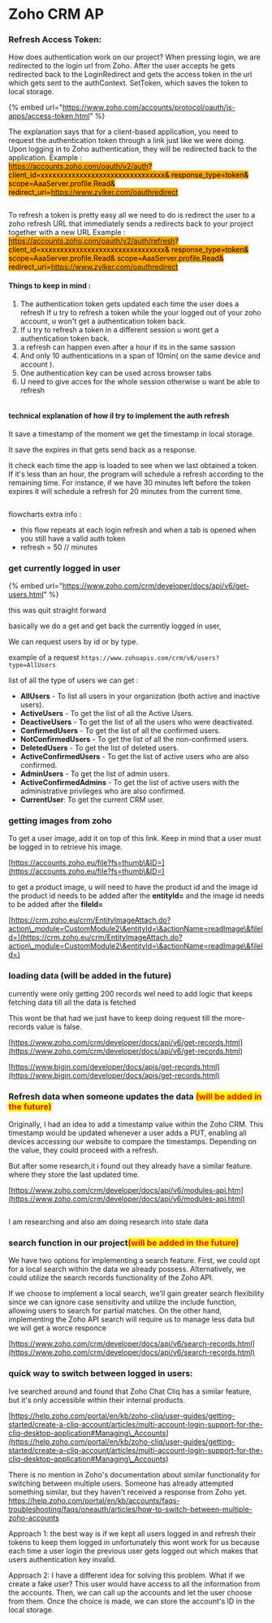 # Zoho CRM AP

### Refresh Access Token:&#x20;

How does authentication work on our project? When pressing login, we are redirected to the login url from Zoho. After the user accepts he gets redirected back to the LoginRedirect and gets the access token in the url which gets sent to the authContext. SetToken, which saves the token to local storage.

{% embed url="https://www.zoho.com/accounts/protocol/oauth/js-apps/access-token.html" %}

The explanation says that for a client-based application, you need to request the authentication token through a link just like we were doing. Upon logging in to Zoho authentication, they will be redirected back to the application. Example :\
<mark style="background-color:orange;">https://accounts.zoho.com/oauth/v2/auth? client\_id=xxxxxxxxxxxxxxxxxxxxxxxxxxxxxxxx& response\_type=token& scope=AaaServer.profile.Read& redirect\_uri=https://www.zylker.com/oauthredirect</mark>

<figure><img src="../.gitbook/assets/image (1) (1) (1) (1) (1) (1) (1).png" alt=""><figcaption></figcaption></figure>

To refresh a token is pretty easy all we need to do is redirect the user to a zoho refresh URL that immediately sends a redirects back to your project together with a new URL Example : <mark style="background-color:orange;">https://accounts.zoho.com/oauth/v2/auth/refresh? client\_id=xxxxxxxxxxxxxxxxxxxxxxxxxxxxxxxx& response\_type=token& scope=AaaServer.profile.Read& scope=AaaServer.profile.Read& redirect\_uri=https://www.zylker.com/oauthredirect</mark>

#### Things to keep in mind :

1. The authentication token gets updated each time the user does a refresh If u try to refresh a token while the your logged out of your zoho account, u won't get a authentication token back.
2. If u try to refresh a token in a different session u wont get a authentication token back.
3. a refresh can happen even after a hour if its in the same sassion
4. And only 10 authentications in a span of 10min( on the same device and account ).
5. One authentication key can be used across browser tabs
6. U need to give acces for the whole session otherwise u want be able to refresh



<figure><img src="../.gitbook/assets/image (4) (1) (1).png" alt=""><figcaption></figcaption></figure>

#### technical explanation of how il try to implement the auth refresh

It save a timestamp of the moment we get the timestamp in local storage.

It save the expires in that gets send back as a response.

It check each time the app is loaded to see when we last obtained a token. If it's less than an hour, the program will schedule a refresh according to the remaining time. For instance, if we have 30 minutes left before the token expires it will schedule a refresh for 20 minutes from the current time.

<figure><img src="../.gitbook/assets/Schermafbeelding 2024-03-25 152153.png" alt=""><figcaption></figcaption></figure>

flowcharts extra info :

* this flow repeats at each login refresh and when a tab is opened when you still have a valid auth token
* refresh = 50 // minutes&#x20;

### get currently logged in user&#x20;

{% embed url="https://www.zoho.com/crm/developer/docs/api/v6/get-users.html" %}

this was quit straight forward&#x20;

basically we do a  get and get back the currently logged in user,

We can request users by id or by type.&#x20;

example of a request `https://www.zohoapis.com/crm/v6/users?type=AllUsers`

list of all the type of users we can get :

* **AllUsers** - To list all users in your organization (both active and inactive users).
* **ActiveUsers** - To get the list of all the Active Users.
* **DeactiveUsers** - To get the list of all the users who were deactivated.
* **ConfirmedUsers** - To get the list of all the confirmed users.
* **NotConfirmedUsers** - To get the list of all the non-confirmed users.
* **DeletedUsers** - To get the list of deleted users.
* **ActiveConfirmedUsers** - To get the list of active users who are also confirmed.
* **AdminUsers** - To get the list of admin users.
* **ActiveConfirmedAdmins** - To get the list of active users with the administrative privileges who are also confirmed.
* **CurrentUser**: To get the current CRM user.

### getting images from zoho

To get a user image, add it on top of this link. Keep in mind that a user must be logged in to retrieve his image.

[https://accounts.zoho.eu/file?fs=thumb\&ID=](https://accounts.zoho.eu/file?fs=thumb\&ID=)

to get a product image, u will need to have the product id and the image id the product id needs to be added after the **entityId=** and the image id needs to be added after the **fileId=**

[https://crm.zoho.eu/crm/EntityImageAttach.do?action\_module=CustomModule2\&entityId=\&actionName=readImage\&fileId=](https://crm.zoho.eu/crm/EntityImageAttach.do?action\_module=CustomModule2\&entityId=\&actionName=readImage\&fileId=)





### loading data (will be added in the future)

currently were only getting 200 records wel need to add logic that keeps fetching data till all the data is fetched &#x20;

This wont be that had we just have to keep doing request till the more-records value is false.

[https://www.zoho.com/crm/developer/docs/api/v6/get-records.html](https://www.zoho.com/crm/developer/docs/api/v6/get-records.html)

[https://www.bigin.com/developer/docs/apis/get-records.html](https://www.bigin.com/developer/docs/apis/get-records.html)

### Refresh data when someone updates the data <mark style="color:red;">(will be added in the future)</mark>

Originally, I had an idea to add a timestamp value within the Zoho CRM. This timestamp would be updated whenever a user adds a PUT, enabling all devices accessing our website to compare the timestamps. Depending on the value, they could proceed with a refresh.

But after some research,it i found out they already have a similar feature. where they store the last updated time.

[https://www.zoho.com/crm/developer/docs/api/v6/modules-api.htm](https://www.zoho.com/crm/developer/docs/api/v6/modules-api.html)



<figure><img src="../.gitbook/assets/Schermafbeelding 2024-03-08 105759.png" alt=""><figcaption></figcaption></figure>

I am researching and also am doing research into stale data&#x20;

### search function in our project<mark style="color:red;">(will be added in the future)</mark> 

We have two options for implementing a search feature. First, we could opt for a local search within the data we already possess. Alternatively, we could utilize the search records functionality of the Zoho API.

If we choose to implement a local search, we'll gain greater search flexibility since we can ignore case sensitivity and utilize the include function, allowing users to search for partial matches. On the other hand, implementing the Zoho API search will require us to manage less data but we will get a worce responce

[https://www.zoho.com/crm/developer/docs/api/v6/search-records.html](https://www.zoho.com/crm/developer/docs/api/v6/search-records.html)



### quick way to switch between logged in users:&#x20;

Ive searched around and found that Zoho Chat Cliq has a similar feature, but it's only accessible within their internal products.&#x20;

[https://help.zoho.com/portal/en/kb/zoho-cliq/user-guides/getting-started/create-a-cliq-account/articles/multi-account-login-support-for-the-cliq-desktop-application#Managing\_Accounts](https://help.zoho.com/portal/en/kb/zoho-cliq/user-guides/getting-started/create-a-cliq-account/articles/multi-account-login-support-for-the-cliq-desktop-application#Managing\_Accounts)

There is no mention in Zoho's documentation about similar functionality for switching between multiple users. Someone has already attempted something similar, but they haven't received a response from Zoho yet. https://help.zoho.com/portal/en/kb/accounts/faqs-troubleshooting/faqs/oneauth/articles/how-to-switch-between-multiple-zoho-accounts

Approach 1: the best way is if we kept all users logged in and refresh their tokens to keep them logged in unfortunately this wont work for us because each time a user login the previous user gets logged out which makes that users authentication key invalid.

Approach 2: I have a different idea for solving this problem. What if we create a fake user? This user would have access to all the information from the accounts. Then, we can call up the accounts and let the user choose from them. Once the choice is made, we can store the account's ID in the local storage.

